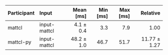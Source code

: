 | Participant | Input | Mean [ms] | Min [ms] | Max [ms] | Relative |
|:---|:---|---:|---:|---:|---:|
| mattcl | input-mattcl | 4.1 ± 0.4 | 3.3 | 7.9 | 1.00 |
| mattcl-py | input-mattcl | 48.2 ± 1.0 | 46.7 | 51.7 | 11.77 ± 1.27 |
